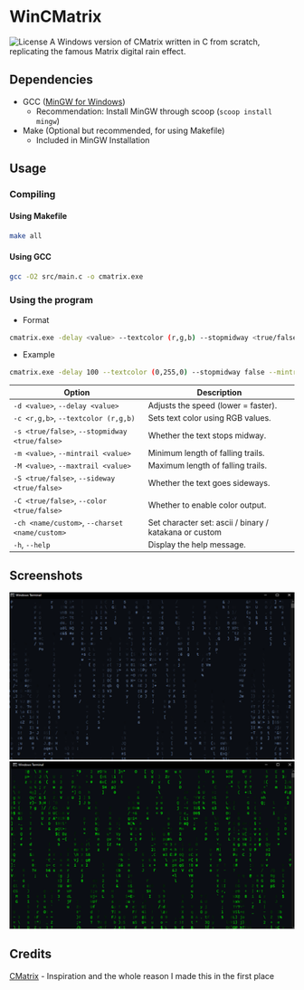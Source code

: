 # WinCMatrix
![License](https://img.shields.io/badge/license-MIT-blue.svg)
A Windows version of CMatrix written in C from scratch, replicating the famous Matrix digital rain effect.
## Dependencies
- GCC ([MinGW for Windows](https://sourceforge.net/projects/mingw/))
  - Recommendation: Install MinGW through scoop (``scoop install mingw``)
- Make (Optional but recommended, for using Makefile)
  - Included in MinGW Installation
## Usage
### Compiling
#### Using Makefile
```bash
make all
```
#### Using GCC
```bash
gcc -O2 src/main.c -o cmatrix.exe
```
### Using the program
- Format
```bash
cmatrix.exe -delay <value> --textcolor (r,g,b) --stopmidway <true/false> --mintrail <value> --maxtrail <value> --sideway <true/false>
```
- Example
```bash
cmatrix.exe -delay 100 --textcolor (0,255,0) --stopmidway false --mintrail 3 --maxtrail 8 --sideway false
```
| Option| Description|
|-|-|
| `-d <value>`, `--delay <value>`   | Adjusts the speed (lower = faster).     |
| `-c <r,g,b>`, `--textcolor (r,g,b)` | Sets text color using RGB values.     |
| `-s <true/false>`, `--stopmidway <true/false>` | Whether the text stops midway.      |
| `-m <value>`, `--mintrail <value>` | Minimum length of falling trails.      |
| `-M <value>`, `--maxtrail <value>` | Maximum length of falling trails.      |
| `-S <true/false>`, `--sideway <true/false>` | Whether the text goes sideways.     |
| `-C <true/false>`, `--color <true/false>` | Whether to enable color output.      |
| `-ch <name/custom>`, `--charset <name/custom>`    | Set character set: ascii / binary / katakana or custom |
| `-h`, `--help`            | Display the help message.               |
## Screenshots
![Image 1](./images/Img1.png)
![Image 2](./images/Img2.png)
## Credits
[CMatrix](https://github.com/abishekvashok/cmatrix) - Inspiration and the whole reason I made this in the first place
